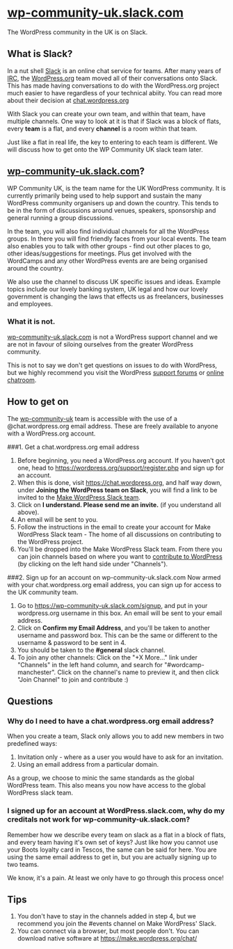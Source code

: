# [wp-community-uk.slack.com](http://wp-community-uk.slack.com)

The WordPress community in the UK is on Slack. 

## What is Slack?
In a nut shell [Slack](https://slack.com/) is an online chat service for teams. After many years of [IRC](https://en.wikipedia.org/wiki/Internet_Relay_Chat), the [WordPress.org](http://WordPress.org) team moved all of their conversations onto Slack. This has made having conversations to do with the WordPress.org project much easier to have regardless of your technical abiity. You can read more about their decision at [chat.wordpress.org](http://chat.wordpress.org)

With Slack you can create your own team, and within that team, have multiple channels. One way to look at it is that if Slack was a block of flats, every **team** is a flat, and every **channel** is a room within that team. 

Just like a flat in real life, the key to entering to each team is different. We will discuss how to get onto the WP Community UK slack team later. 

## [wp-community-uk.slack.com](http://wp-community-uk.slack.com)?
WP Community UK, is the team name for the UK WordPress community. It is currently primarily being used to help support and sustain the many WordPress community organisers up and down the country. This tends to be in the form of discussions around venues, speakers, sponsorship and general running a group discussions.

In the team, you will also find individual channels for all the WordPress groups. In there you will find friendly faces from your local events. The team also enables you to talk with other groups - find out other places to go, other ideas/suggestions for meetings. Plus get involved with the WordCamps and any other WordPress events are are being organised around the country.

We also use the channel to discuss UK specific issues and ideas. Example topics include our lovely banking system, UK legal and how our lovely government is changing the laws that effects us as freelancers, businesses and employees. 

### What it is not.
[wp-community-uk.slack.com](http://wp-community-uk.slack.com) is not a WordPress support channel and we are not in favour of siloing ourselves from the greater WordPress community.

This is not to say we don't get questions on issues to do with WordPress, but we highly recommend you visit the WordPress [support forums](https://wordpress.org/support/) or [online chatroom](https://webchat.freenode.net/?channels=wordpress).

## How to get on

The [wp-community-uk](http://wp-community-uk.slack.com) team is accessible with the use of a @chat.wordpress.org email address. These are freely available to anyone with a WordPress.org account. 



###1. Get a chat.wordpress.org email address
1.	Before beginning, you need a WordPress.org account. If you haven't got one, head to https://wordpress.org/support/register.php and sign up for an account.
2.	When this is done, visit https://chat.wordpress.org, and half way down, under **Joining the WordPress team on Slack**, you will find a link to be invited to the [Make WordPress Slack team](https://WordPress.slack.com). 
3.	Click on **I understand. Please send me an invite.** (if you understand all above).
4.	An email will be sent to you. 
5.	Follow the instructions in the email to create your account for Make WordPress Slack team - The home of all discussions on contributing to the WordPress project. 
6.	You'll be dropped into the Make WordPress Slack team. From there you can join channels based on where you want to [contribute to WordPress](https://make.wordpress.org) (by clicking on the left hand side under "Channels").

###2. Sign up for an account on wp-community-uk.slack.com
Now armed with your chat.wordpress.org email address, you can sign up for access to the UK community team.

1.	Go to https://wp-community-uk.slack.com/signup, and put in your wordpress.org username in this box. An email will be sent to your email address.
2.	Click on **Confirm my Email Address**, and you'll be taken to another username and password box. This can be the same or different to the username & password to be sent in 4.
3.	You should be taken to the **#general** slack channel. 
4.	To join any other channels: Click on the "+X More..." link under "Channels" in the left hand column, and search for "#wordcamp-manchester". Click on the channel's name to preview it, and then click "Join Channel" to join and contribute :)

## Questions
### Why do I need to have a chat.wordpress.org email address?
When you create a team, Slack only allows you to add new members in two predefined ways:

1. Invitation only - where as a user you would have to ask for an invitation.
2. Using an email address from a particular domain.

As a group, we choose to minic the same standards as the global WordPress team. This also means you now have access to the global WordPress slack team. 

### I signed up for an account at WordPress.slack.com, why do my creditals not work for wp-community-uk.slack.com?
Remember how we describe every team on slack as a flat in a block of flats, and every team having it's own set of keys? Just like how you cannot use your Boots loyalty card in Tescos, the same can be said for here. You are using the same email address to get in, but you are actually signing up to two teams. 

We know, it's a pain. At least we only have to go through this process once! 

## Tips
1.	You don't have to stay in the channels added in step 4, but we recommend you join the #events channel on Make WordPress' Slack.
2.	You can connect via a browser, but most people don't. You can download native software at https://make.wordpress.org/chat/



